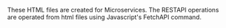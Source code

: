 These HTML files are created for Microservices. The RESTAPI operations are operated from html files using Javascript's FetchAPI command. 
